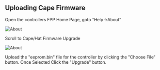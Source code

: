 ## Uploading Cape Firmware

Open the controllers FPP Home Page, goto “Help->About”

![About](https://github.com/computergeek1507/PB_16/raw/master/img/about.png)


Scroll to Cape/Hat Firmware Upgrade


![About](https://github.com/computergeek1507/PB_16/raw/master/img/upgrade.png)


Upload the "eeprom.bin" file for the controller by clicking the "Choose File" button.
Once Selected Click the "Upgrade" button.
